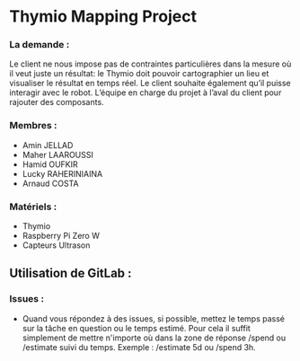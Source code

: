 # Thymio Mapping Project

### La demande :
Le client ne nous impose pas de contraintes particulières dans la mesure où il veut
juste un résultat: le Thymio doit pouvoir cartographier un lieu et visualiser le résultat
en temps réel. Le client souhaite également qu’il puisse interagir avec le robot.
L’équipe en charge du projet à l’aval du client pour rajouter des composants.

### Membres :
* Amin JELLAD
* Maher LAAROUSSI
* Hamid OUFKIR
* Lucky RAHERINIAINA
* Arnaud COSTA

### Matériels :
* Thymio
* Raspberry Pi Zero W
* Capteurs Ultrason


## Utilisation de GitLab :

### Issues :
* Quand vous répondez à des issues, si possible, mettez le temps passé sur la tâche en question ou le temps estimé. Pour cela il suffit simplement de mettre n'importe où dans la zone de réponse /spend ou /estimate suivi du temps. Exemple : /estimate 5d ou /spend 3h.
